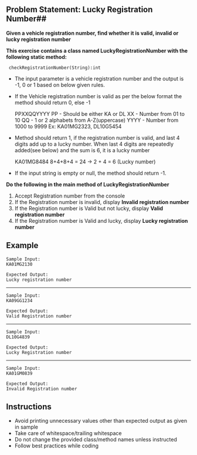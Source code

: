 ## Problem Statement: Lucky Registration Number##

**Given a vehicle registration number, find whether it is valid, invalid or lucky registration number**

**This exercise contains a class named LuckyRegistrationNumber with the following static method:**

     checkRegistrationNumber(String):int     

- The input parameter is a vehicle registration number and the output is -1, 0 or 1 based on below given rules.
- If the Vehicle registration number is valid as per the below format the method should return 0, else -1 

    PPXXQQYYYY
    PP - Should be either KA or DL
    XX - Number from 01 to 10
    QQ - 1 or 2 alphabets from A-Z(uppercase)
    YYYY - Number from 1000 to 9999 
    Ex: KA01MG2323, DL10G5454
- Method should return 1, if the registration number is valid, and last 4 digits add up to a lucky number. When last 4 digits are repeatedly added(see below) and the sum is 6, it is a lucky number
    
    KA01MG8484
    8+4+8+4 = 24 -> 2 + 4 = 6 (Lucky number)
    
     
- If the input string is empty or null, the method should return -1.

**Do the following in the main method of LuckyRegistrationNumber**

1. Accept Registration number from the console
2. If the Registration number is invalid, display **Invalid registration number**
3. If the Registration number is Valid but not lucky, display **Valid registration number**
4. If the Registration number is Valid and lucky, display **Lucky registration number**

## Example
    Sample Input:
    KA01MG2130
    
    Expected Output:
    Lucky registration number
--------------------------------------------------------
    Sample Input:
    KA09GG1234
    
    Expected Output:
    Valid Registration number
--------------------------------------------------------
    Sample Input:
    DL10G4839
    
    Expected Output:
    Lucky Registration number
--------------------------------------------------------
    Sample Input:
    KA01GM0839
    
    Expected Output:
    Invalid Registration number

## Instructions
- Avoid printing unnecessary values other than expected output as given in sample
- Take care of whitespace/trailing whitespace
- Do not change the provided class/method names unless instructed
- Follow best practices while coding